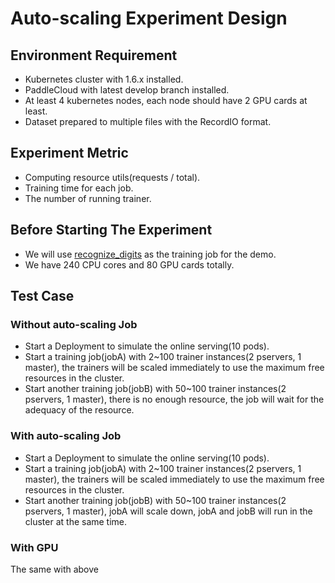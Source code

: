 # Auto-scaling Experiment Design

## Environment Requirement

- Kubernetes cluster with 1.6.x installed.
- PaddleCloud with latest develop branch installed.
- At least 4 kubernetes nodes, each node should have 2 GPU cards at least.
- Dataset prepared to multiple files with the RecordIO format.

## Experiment Metric

- Computing resource utils(requests / total).
- Training time for each job.
- The number of running trainer.

## Before Starting The Experiment

- We will use [recognize_digits](https://github.com/PaddlePaddle/cloud/tree/develop/demo/recognize_digits) as the training job for the demo.
- We have 240 CPU cores and 80 GPU cards totally.

## Test Case

### Without auto-scaling Job 

- Start a Deployment to simulate the online serving(10 pods).
- Start a training job(jobA) with 2~100 trainer instances(2 pservers, 1 master), the trainers will be scaled immediately to use the maximum free resources in the cluster.
- Start another training job(jobB) with 50~100 trainer instances(2 pservers, 1 master), there is no enough resource, the job will wait for the adequacy of the resource.

### With auto-scaling Job

- Start a Deployment to simulate the online serving(10 pods).
- Start a training job(jobA) with 2~100 trainer instances(2 pservers, 1 master), the trainers will be scaled immediately to use the maximum free resources in the cluster.
- Start another training job(jobB) with 50~100 trainer instances(2 pservers, 1 master), jobA will scale down, jobA and jobB will run in the cluster at the same time.

### With GPU

The same with above